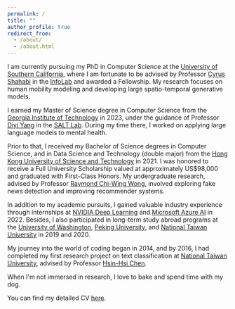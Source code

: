 ```yaml
---
permalink: /
title: ""
author_profile: true
redirect_from: 
  - /about/
  - /about.html
---
```


I am currently pursuing my PhD in Computer Science at the <a href="https://www.usc.edu/" target="_blank">University of Southern California</a>, where I am fortunate to be advised by Professor <a href="https://infolab.usc.edu/Shahabi/index.html" target="_blank">Cyrus Shahabi</a> in the <a href="https://infolab.usc.edu/" target="_blank">InfoLab</a> and awarded a Fellowship. My research focuses on human mobility modeling and developing large spatio-temporal generative models.

I earned my Master of Science degree in Computer Science from the <a href="https://www.gatech.edu/" target="_blank">Georgia Institute of Technology</a> in 2023, under the guidance of Professor <a href="https://cs.stanford.edu/~diyiy/" target="_blank">Diyi Yang</a> in the <a href="https://saltlab.stanford.edu/" target="_blank">SALT Lab</a>. During my time there, I worked on applying large language models to mental health.

Prior to that, I received my Bachelor of Science degrees in Computer Science, and in Data Science and Technology (double major) from the <a href="https://hkust.edu.hk/" target="_blank">Hong Kong University of Science and Technology</a> in 2021. I was honored to receive a Full University Scholarship valued at approximately US$98,000 and graduated with First-Class Honors. My undergraduate research, advised by Professor <a href="https://www.cse.ust.hk/~raywong/" target="_blank">Raymond Chi-Wing Wong</a>, involved exploring fake news detection and improving recommender systems.

In addition to my academic pursuits, I gained valuable industry experience through internships at <a href="https://developer.nvidia.com/deep-learning" target="_blank">NVIDIA Deep Learning</a> and <a href="https://azure.microsoft.com/en-us/solutions/ai" target="_blank">Microsoft Azure AI</a> in 2022. Besides, I also participated in long-term study abroad programs at the <a href="https://www.washington.edu/" target="_blank">University of Washington</a>, <a href="https://english.pku.edu.cn/" target="_blank">Peking University</a>, and <a href="https://www.ntu.edu.tw/english/" target="_blank">National Taiwan University</a> in 2019 and 2020.

My journey into the world of coding began in 2014, and by 2016, I had completed my first research project on text classification at <a href="https://www.ntu.edu.tw/english/" target="_blank">National Taiwan University</a>, advised by Professor <a href="https://nlg.csie.ntu.edu.tw/advisor.php" target="_blank">Hsin-Hsi Chen</a>.

When I'm not immersed in research, I love to bake and spend time with my dog.

You can find my detailed CV <a href="https://drive.google.com/file/d/1k8uxxQUfVkgt5J3U8atQpoPlXlFpBSFS/view?usp=drive_link" target="_blank">here</a>.

